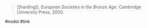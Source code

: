 > [[harding]]. *European Societies in the Bronze Age*. Cambridge University Press, 2000.

#nodoi #link 